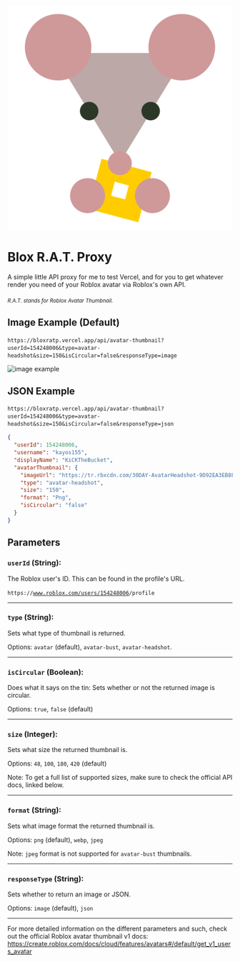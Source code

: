 ![louie](./icon.svg)

# Blox R.A.T. Proxy

A simple little API proxy for me to test Vercel, and for you to get whatever render you need of your Roblox avatar via Roblox's own API.

*<sub>R.A.T. stands for Roblox Avatar Thumbnail.</sub>*

 ## Image Example (Default)

`https://bloxratp.vercel.app/api/avatar-thumbnail?userId=154248006&type=avatar-headshot&size=150&isCircular=false&responseType=image`

![image example](https://bloxratp.vercel.app/api/avatar-thumbnail?userId=154248006&type=avatar-headshot&size=150&isCircular=false&responseType=image)

 ## JSON Example

`https://bloxratp.vercel.app/api/avatar-thumbnail?userId=154248006&type=avatar-headshot&size=150&isCircular=false&responseType=json`

```json
{
  "userId": 154248006,
  "username": "kayos155",
  "displayName": "KiCKTheBucket",
  "avatarThumbnail": {
    "imageUrl": "https://tr.rbxcdn.com/30DAY-AvatarHeadshot-9D92EA3EB8F953FBDC822282AB21FB2B-Png/150/150/AvatarHeadshot/Png/noFilter",
    "type": "avatar-headshot",
    "size": "150",
    "format": "Png",
    "isCircular": "false"
  }
}
```

## Parameters

### `userId` (String):

The Roblox user's ID. This can be found in the profile's URL.

<code><span>https://</span>www.roblox.com/users/<u>154248006</u>/profile</code>

---

### `type` (String):

Sets what type of thumbnail is returned.

Options: `avatar` (default), `avatar-bust`, `avatar-headshot`.

---

### `isCircular` (Boolean):

Does what it says on the tin: Sets whether or not the returned image is circular.

Options: `true`, `false` (default)

---

### `size` (Integer):

Sets what size the returned thumbnail is.

Options: `48`, `100`, `180`, `420` (default) 

Note: To get a full list of supported sizes, make sure to check the official API docs, linked below.

---

### `format` (String):

Sets what image format the returned thumbnail is.

Options: `png` (default), `webp`, `jpeg`

Note: `jpeg` format is not supported for `avatar-bust` thumbnails.

---

### `responseType` (String):

Sets whether to return an image or JSON.

Options: `image` (default), `json`

---

For more detailed information on the different parameters and such, check out the official Roblox avatar thumbnail v1 docs:
https://create.roblox.com/docs/cloud/features/avatars#/default/get_v1_users_avatar